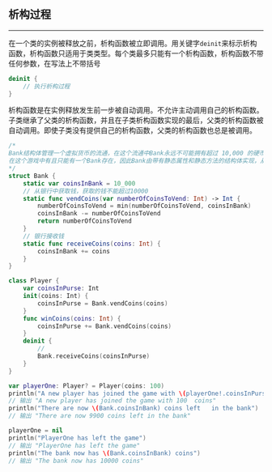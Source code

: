 ## 析构过程


----------------------------------------------------


在一个类的实例被释放之前，析构函数被立即调用。用关键字`deinit`来标示析构函数，析构函数只适用于类类型。每个类最多只能有一个析构函数，析构函数不带任何参数，在写法上不带括号

```swift
deinit {
    // 执行析构过程
}
```
析构函数是在实例释放发生前一步被自动调用。不允许主动调用自己的析构函数。子类继承了父类的析构函数，并且在子类析构函数实现的最后，父类的析构函数被自动调用。即使子类没有提供自己的析构函数，父类的析构函数也总是被调用。

```swift
/*
Bank结构体管理一个虚拟货币的流通，在这个流通中Bank永远不可能拥有超过 10,000 的硬币
在这个游戏中有且只能有一个Bank存在，因此Bank由带有静态属性和静态方法的结构体实现，从而存储和管理其当前的状态。
*/
struct Bank {
    static var coinsInBank = 10_000
    // 从银行中获取钱，获取的钱不能超过10000
    static func vendCoins(var numberOfCoinsToVend: Int) -> Int {
        numberOfCoinsToVend = min(numberOfCoinsToVend, coinsInBank)
        coinsInBank -= numberOfCoinsToVend
        return numberOfCoinsToVend
    }
    // 银行接收钱
    static func receiveCoins(coins: Int) {
        coinsInBank += coins
    }
}

class Player {
    var coinsInPurse: Int
    init(coins: Int) {
        coinsInPurse = Bank.vendCoins(coins)
    }
    func winCoins(coins: Int) {
        coinsInPurse += Bank.vendCoins(coins)
    }
    deinit {
        //
        Bank.receiveCoins(coinsInPurse)
    }
}

var playerOne: Player? = Player(coins: 100)
println("A new player has joined the game with \(playerOne!.coinsInPurse) coins")
// 输出 "A new player has joined the game with 100  coins"
println("There are now \(Bank.coinsInBank) coins left   in the bank")
// 输出 "There are now 9900 coins left in the bank"

playerOne = nil
println("PlayerOne has left the game")
// 输出 "PlayerOne has left the game"
println("The bank now has \(Bank.coinsInBank) coins")
// 输出 "The bank now has 10000 coins"
```



